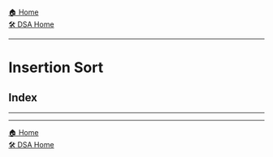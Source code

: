 [🏠 Home](../../../README.md) <br/>
[🛠️ DSA Home](../DSA.md)

<hr>

<h1> Insertion Sort </h1>

## Index

<hr>



<hr>

[🏠 Home](../../../README.md) <br/>
[🛠️ DSA Home](../DSA.md)
